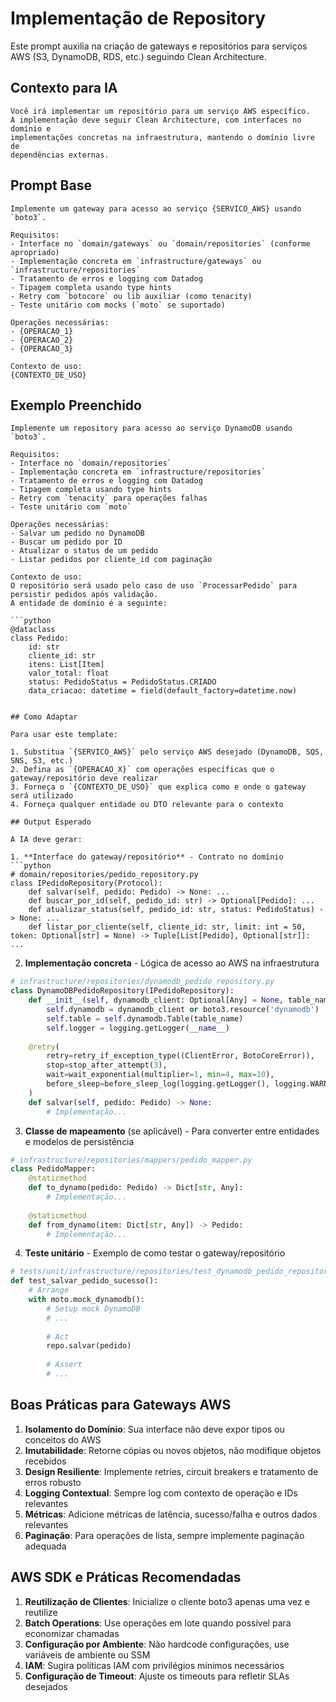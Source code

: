 # Implementação de Repository

Este prompt auxilia na criação de gateways e repositórios para serviços AWS (S3, DynamoDB, RDS, etc.) seguindo Clean Architecture.

## Contexto para IA

```
Você irá implementar um repositório para um serviço AWS específico. 
A implementação deve seguir Clean Architecture, com interfaces no domínio e 
implementações concretas na infraestrutura, mantendo o domínio livre de 
dependências externas.
```

## Prompt Base

```
Implemente um gateway para acesso ao serviço {SERVICO_AWS} usando `boto3`.

Requisitos:
- Interface no `domain/gateways` ou `domain/repositories` (conforme apropriado)
- Implementação concreta em `infrastructure/gateways` ou `infrastructure/repositories`
- Tratamento de erros e logging com Datadog
- Tipagem completa usando type hints
- Retry com `botocore` ou lib auxiliar (como tenacity)
- Teste unitário com mocks (`moto` se suportado)

Operações necessárias:
- {OPERACAO_1}
- {OPERACAO_2}
- {OPERACAO_3}

Contexto de uso:
{CONTEXTO_DE_USO}
```

## Exemplo Preenchido

```
Implemente um repository para acesso ao serviço DynamoDB usando `boto3`.

Requisitos:
- Interface no `domain/repositories`
- Implementação concreta em `infrastructure/repositories`
- Tratamento de erros e logging com Datadog
- Tipagem completa usando type hints
- Retry com `tenacity` para operações falhas
- Teste unitário com `moto`

Operações necessárias:
- Salvar um pedido no DynamoDB
- Buscar um pedido por ID
- Atualizar o status de um pedido
- Listar pedidos por cliente_id com paginação

Contexto de uso:
O repositório será usado pelo caso de uso `ProcessarPedido` para persistir pedidos após validação.
A entidade de domínio é a seguinte:

```python
@dataclass
class Pedido:
    id: str
    cliente_id: str
    itens: List[Item]
    valor_total: float
    status: PedidoStatus = PedidoStatus.CRIADO
    data_criacao: datetime = field(default_factory=datetime.now)
```
```

## Como Adaptar

Para usar este template:

1. Substitua `{SERVICO_AWS}` pelo serviço AWS desejado (DynamoDB, SQS, SNS, S3, etc.)
2. Defina as `{OPERACAO_X}` com operações específicas que o gateway/repositório deve realizar
3. Forneça o `{CONTEXTO_DE_USO}` que explica como e onde o gateway será utilizado
4. Forneça qualquer entidade ou DTO relevante para o contexto

## Output Esperado

A IA deve gerar:

1. **Interface do gateway/repositório** - Contrato no domínio
```python
# domain/repositories/pedido_repository.py
class IPedidoRepository(Protocol):
    def salvar(self, pedido: Pedido) -> None: ...
    def buscar_por_id(self, pedido_id: str) -> Optional[Pedido]: ...
    def atualizar_status(self, pedido_id: str, status: PedidoStatus) -> None: ...
    def listar_por_cliente(self, cliente_id: str, limit: int = 50, token: Optional[str] = None) -> Tuple[List[Pedido], Optional[str]]: ...
```

2. **Implementação concreta** - Lógica de acesso ao AWS na infraestrutura
```python
# infrastructure/repositories/dynamodb_pedido_repository.py
class DynamoDBPedidoRepository(IPedidoRepository):
    def __init__(self, dynamodb_client: Optional[Any] = None, table_name: str = "pedidos"):
        self.dynamodb = dynamodb_client or boto3.resource('dynamodb')
        self.table = self.dynamodb.Table(table_name)
        self.logger = logging.getLogger(__name__)
        
    @retry(
        retry=retry_if_exception_type((ClientError, BotoCoreError)),
        stop=stop_after_attempt(3),
        wait=wait_exponential(multiplier=1, min=4, max=10),
        before_sleep=before_sleep_log(logging.getLogger(), logging.WARNING),
    )
    def salvar(self, pedido: Pedido) -> None:
        # Implementação...
```

3. **Classe de mapeamento** (se aplicável) - Para converter entre entidades e modelos de persistência
```python
# infrastructure/repositories/mappers/pedido_mapper.py
class PedidoMapper:
    @staticmethod
    def to_dynamo(pedido: Pedido) -> Dict[str, Any]:
        # Implementação...
        
    @staticmethod
    def from_dynamo(item: Dict[str, Any]) -> Pedido:
        # Implementação...
```

4. **Teste unitário** - Exemplo de como testar o gateway/repositório
```python
# tests/unit/infrastructure/repositories/test_dynamodb_pedido_repository.py
def test_salvar_pedido_sucesso():
    # Arrange
    with moto.mock_dynamodb():
        # Setup mock DynamoDB
        # ...
        
        # Act
        repo.salvar(pedido)
        
        # Assert
        # ...
```

## Boas Práticas para Gateways AWS

1. **Isolamento do Domínio**: Sua interface não deve expor tipos ou conceitos do AWS
2. **Imutabilidade**: Retorne cópias ou novos objetos, não modifique objetos recebidos
3. **Design Resiliente**: Implemente retries, circuit breakers e tratamento de erros robusto
4. **Logging Contextual**: Sempre log com contexto de operação e IDs relevantes
5. **Métricas**: Adicione métricas de latência, sucesso/falha e outros dados relevantes
6. **Paginação**: Para operações de lista, sempre implemente paginação adequada

## AWS SDK e Práticas Recomendadas

1. **Reutilização de Clientes**: Inicialize o cliente boto3 apenas uma vez e reutilize
2. **Batch Operations**: Use operações em lote quando possível para economizar chamadas
3. **Configuração por Ambiente**: Não hardcode configurações, use variáveis de ambiente ou SSM
4. **IAM**: Sugira políticas IAM com privilégios mínimos necessários
5. **Configuração de Timeout**: Ajuste os timeouts para refletir SLAs desejados 